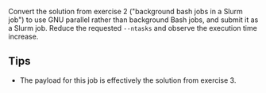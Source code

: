 Convert the solution from exercise 2 ("background bash jobs in a Slurm
job") to use GNU parallel rather than background Bash jobs, and submit
it as a Slurm job. Reduce the requested `--ntasks` and observe the
execution time increase.


## Tips

* The payload for this job is effectively the solution from exercise
  3.
